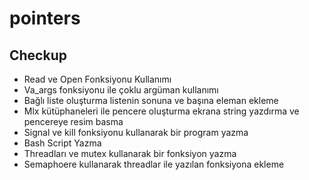 # pointers

## Checkup

* Read ve Open Fonksiyonu Kullanımı
* Va_args fonksiyonu ile çoklu argüman kullanımı
* Bağlı liste oluşturma listenin sonuna ve başına eleman ekleme
* Mlx kütüphaneleri ile pencere oluşturma ekrana string yazdırma ve pencereye resim basma
* Signal ve kill fonksiyonu kullanarak bir program yazma
* Bash Script Yazma
* Threadları ve mutex kullanarak bir fonksiyon yazma 
* Semaphoere kullanarak threadlar ile yazılan fonksiyona ekleme
